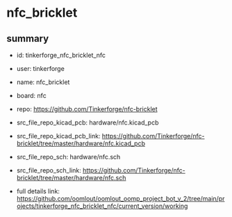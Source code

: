 # nfc_bricklet
 
## summary 
* id: tinkerforge_nfc_bricklet_nfc
* user: tinkerforge
* name: nfc_bricklet
* board: nfc
* repo: https://github.com/Tinkerforge/nfc-bricklet
* src_file_repo_kicad_pcb: hardware/nfc.kicad_pcb
* src_file_repo_kicad_pcb_link: https://github.com/Tinkerforge/nfc-bricklet/tree/master/hardware/nfc.kicad_pcb


* src_file_repo_sch: hardware/nfc.sch
* src_file_repo_sch_link: https://github.com/Tinkerforge/nfc-bricklet/tree/master/hardware/nfc.sch
* full details link: https://github.com/oomlout/oomlout_oomp_project_bot_v_2/tree/main/projects/tinkerforge_nfc_bricklet_nfc/current_version/working  








